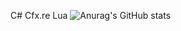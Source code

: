 C# Cfx.re Lua
![Anurag's GitHub stats](https://github-readme-stats.vercel.app/api?ledepede1=anuraghazra&show_icons=true&theme=radical)

